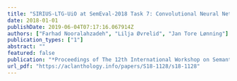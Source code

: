 ```yaml
---
title: "SIRIUS-LTG-UiO at SemEval-2018 Task 7: Convolutional Neural Networks with Shortest Dependency Paths for Semantic Relation Extraction and Classification in Scientific Papers"
date: 2018-01-01
publishDate: 2019-06-04T07:17:16.067914Z
authors: ["Farhad Nooralahzadeh", "Lilja Øvrelid", "Jan Tore Lønning"]
publication_types: ["1"]
abstract: ""
featured: false
publication: "*Proceedings of The 12th International Workshop on Semantic Evaluation, SemEval@NAACL-HLT, New Orleans, Louisiana, June 5-6, 2018*"
url_pdf: "https://aclanthology.info/papers/S18-1128/s18-1128"
---
```


